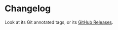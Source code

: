 # Changelog

Look at its Git annotated tags, or its [GitHub Releases](https://github.com/embulk/embulk-input-ftp/releases).
